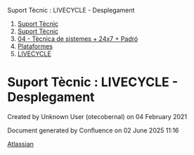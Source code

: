 Suport Tècnic : LIVECYCLE - Desplegament  

1.  [Suport Tècnic](index.md)
2.  [Suport Tècnic](13893782.md)
3.  [04 - Tècnica de sistemes + 24x7 + Padró](26313202.md)
4.  [Plataformes](Plataformes_41520520.md)
5.  [LIVECYCLE](LIVECYCLE_41520878.md)

Suport Tècnic : LIVECYCLE - Desplegament
========================================

Created by Unknown User (otecobernal) on 04 February 2021

Document generated by Confluence on 02 June 2025 11:16

[Atlassian](http://www.atlassian.com/)